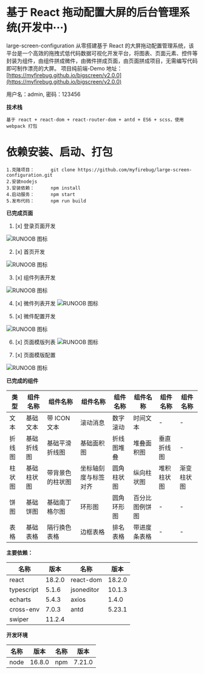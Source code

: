 # 基于 React 拖动配置大屏的后台管理系统(开发中···)

large-screen-configuration 从零搭建基于 React 的大屏拖动配置管理系统，该平台是一个高效的拖拽式低代码数据可视化开发平台，将图表、页面元素、控件等封装为组件，由组件拼成微件，由微件拼成页面，由页面拼成项目，无需编写代码即可制作漂亮的大屏。
项目纯前端-Demo 地址：[https://myfirebug.github.io/bigscreen/v2.0.0](https://myfirebug.github.io/bigscreen/v2.0.0)

用户名：admin, 密码：123456

**技术栈**

```
基于 react + react-dom + react-router-dom + antd + ES6 + scss，使用 webpack 打包
```

# 依赖安装、启动、打包

```
1.克隆项目：      git clone https://github.com/myfirebug/large-screen-configuration.git
2.安装nodejs
3.安装依赖：      npm install
4.启动服务：      npm start
5.发布代码：      npm run build

```

**已完成页面**

1. [x] 登录页面开发

![RUNOOB 图标](https://myfirebug.github.io/example-images/bigscreen/v2.0.1/login.png)

2. [x] 首页开发

![RUNOOB 图标](https://myfirebug.github.io/example-images/bigscreen/v2.0.1/home.png)

3. [x] 组件列表开发

![RUNOOB 图标](https://myfirebug.github.io/example-images/bigscreen/v2.0.1/elements.png)

4. [x] 微件列表开发
       ![RUNOOB 图标](https://myfirebug.github.io/example-images/bigscreen/v2.0.1/widget.png)

5. [x] 微件配置开发

![RUNOOB 图标](https://myfirebug.github.io/example-images/bigscreen/v2.0.1/elementc-config.png)

6. [x] 页面模版列表
       ![RUNOOB 图标](https://myfirebug.github.io/example-images/bigscreen/v2.0.1/page.png)

7. [x] 页面模版配置

![RUNOOB 图标](https://myfirebug.github.io/example-images/bigscreen/v2.0.1/page-config.png)

**已完成的组件**

| 类型   | 组件名称   | 组件名称         | 组件名称             | 组件名称   | 组件名称       | 组件名称   | 组件名称   |
| ------ | ---------- | ---------------- | -------------------- | ---------- | -------------- | ---------- | ---------- |
| 文本   | 基础文本   | 带 ICON 文本     | 滚动消息             | 数字滚动   | 时间文本       | -          | -          |
| 折线图 | 基础折线图 | 基础平滑折线图   | 基础面积图           | 折线图堆叠 | 堆叠面积图     | 垂直折线图 | -          |
| 柱状图 | 基础柱状图 | 带背景色的柱状图 | 坐标轴刻度与标签对齐 | 圆角柱状图 | 纵向柱状图     | 堆积柱状图 | 渐变柱状图 |
| 饼图   | 基础饼图   | 基础南丁格尔图   | 环形图               | 圆角环形图 | 百分比图例饼图 | -          | -          |
| 表格   | 基础表格   | 隔行换色表格     | 边框表格             | 排名表格   | 带进度条表格   | -          | -          |

**主要依赖：**

| 名称       | 版本   | 名称       | 版本   |
| ---------- | ------ | ---------- | ------ |
| react      | 18.2.0 | react-dom  | 18.2.0 |
| typescript | 5.1.6  | jsoneditor | 10.1.3 |
| echarts    | 5.4.3  | axios      | 1.4.0  |
| cross-env  | 7.0.3  | antd       | 5.23.1 |
| swiper     | 11.2.4 |            |        |

**开发环境**

| 名称 | 版本   | 名称 | 版本   |
| ---- | ------ | ---- | ------ |
| node | 16.8.0 | npm  | 7.21.0 |
